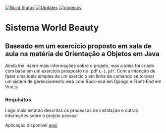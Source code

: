 [![Build Status](https://www.travis-ci.org/PGabriel-MB/sistemaWB_DjangoVue.svg?branch=master)](https://www.travis-ci.org/PGabriel-MB/sistemaWB_DjangoVue) 
[![Updates](https://pyup.io/repos/github/PGabriel-MB/sistemaWB_DjangoVue/shield.svg)](https://pyup.io/repos/github/PGabriel-MB/sistemaWB_DjangoVue/)
[![codecov](https://codecov.io/gh/PGabriel-MB/sistemaWB_DjangoVue/branch/master/graph/badge.svg)](https://codecov.io/gh/PGabriel-MB/sistemaWB_DjangoVue)



# Sistema World Beauty
## Baseado em um exercício proposto em sala de aula na matéria de Orientação a Objetos em Java

Ainda irei inserir mais informações sobre o projeto, mas a ideia foi criado com base em um exercício prosposto no .pdf `L-1.pdf`. Com a intenção de fazer uma ideia simples de um exercício em linha de comando se toranar um sistem de gerenciamento web com Back-end em Django e Front-End em Vue.js

### Requisitos

Logo mais estarão descritas os processos de instalação e outras informções sobre o projeto pessoal

Aplicação disponível [aqui](https://sistemawb.herokuapp.com/)
